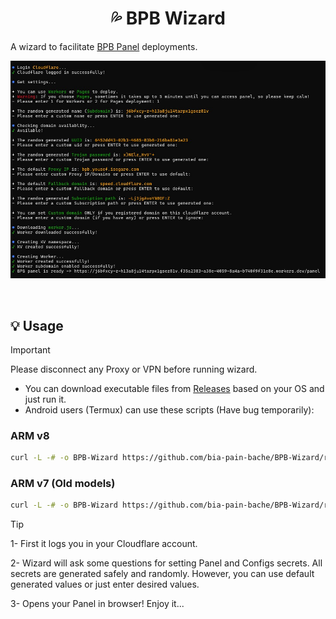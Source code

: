<h1 align="center">💦 BPB Wizard</h1>

A wizard to facilitate [BPB Panel](https://github.com/bia-pain-bache/BPB-Worker-Panel) deployments.

<p align="center">
  <img src="assets/wizard.jpg">
</p>
<br>

## 💡 Usage

> [!IMPORTANT]
> Please disconnect any Proxy or VPN before running wizard.

- You can download executable files from [Releases](https://github.com/bia-pain-bache/BPB-Wizard/releases) based on your OS and just run it.
- Android users (Termux) can use these scripts (Have bug temporarily):

### ARM v8

```bash
curl -L -# -o BPB-Wizard https://github.com/bia-pain-bache/BPB-Wizard/releases/latest/download/BPB-Wizard-linux-arm64 && chmod +x ./BPB-Wizard && ./BPB-Wizard
```

### ARM v7 (Old models)

```bash
curl -L -# -o BPB-Wizard https://github.com/bia-pain-bache/BPB-Wizard/releases/latest/download/BPB-Wizard-linux-arm && chmod +x ./BPB-Wizard && ./BPB-Wizard
```

> [!TIP]
> 1- First it logs you in your Cloudflare account.
>
> 2- Wizard will ask some questions for setting Panel and Configs secrets. All secrets are generated safely and randomly. However, you can use default generated values or just enter desired values.
>
> 3- Opens your Panel in browser! Enjoy it...
